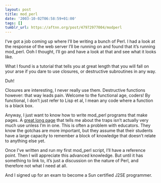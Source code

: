 ```yaml
---
layout: post
title: mod_perl
date: '2003-10-02T06:58:59+01:00'
tags: []
tumblr_url: https://aftnn.org/post/47972977004/modperl
---
```

<p>I&rsquo;ve got a job coming up where I&rsquo;ll be writing a bunch of Perl. I had a look at the response of the web server I&rsquo;ll be running on and found that it&rsquo;s running mod_perl. Ooh I thought, I&rsquo;ll go and have a look at that and see what it looks like.</p>
<p>What I found is a tutorial that tells you at great length that you will fall on your arse if you dare to use closures, or destructive subroutines in any way.</p>
<p>Duh!</p>
<p>Closures are interesting, I never really use them. Destructive functions however: that way leads pain. Welcome to the functional age, coders! By functional, I don&rsquo;t just refer to Lisp et al, I mean any code where a function is a black box.</p>
<p>Anyway, I just want to know how to write mod_perl programs that make pages. A <a href="http://perl.apache.org/docs/1.0/guide/porting.html">great long page</a> that tells me about the traps isn&rsquo;t actually very much use unless I&rsquo;m in one. This is often a problem with educators. They know the gotchas are more important, but they assume that their students have a large capacity to remember a block of knowledge that doesn&rsquo;t relate to anything else yet.</p>
<p>Once I&rsquo;ve written and run my first mod_perl script, I&rsquo;ll have a reference point. Then I will appreciate this advanced knowledge. But until it has something to link to, it&rsquo;s just a discussion on the nature of Perl, and therefore not what I need at all.</p>
<p>And I signed up for an exam to become a Sun certified J2SE programmer.</p>
